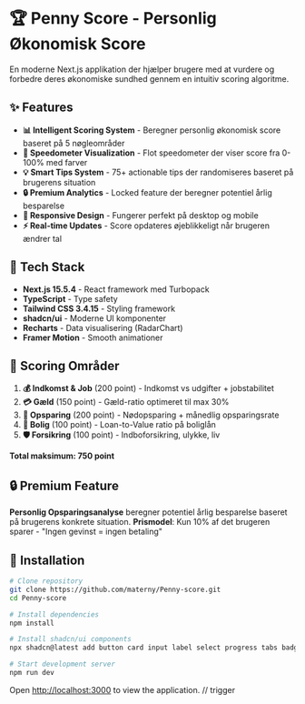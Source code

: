 # 🏆 Penny Score - Personlig Økonomisk Score

En moderne Next.js applikation der hjælper brugere med at vurdere og forbedre deres økonomiske sundhed gennem en intuitiv scoring algoritme.

## ✨ Features

- **📊 Intelligent Scoring System** - Beregner personlig økonomisk score baseret på 5 nøgleområder
- **🎯 Speedometer Visualization** - Flot speedometer der viser score fra 0-100% med farver
- **💡 Smart Tips System** - 75+ actionable tips der randomiseres baseret på brugerens situation  
- **🔒 Premium Analytics** - Locked feature der beregner potentiel årlig besparelse
- **📱 Responsive Design** - Fungerer perfekt på desktop og mobile
- **⚡ Real-time Updates** - Score opdateres øjeblikkeligt når brugeren ændrer tal

## 🔧 Tech Stack

- **Next.js 15.5.4** - React framework med Turbopack
- **TypeScript** - Type safety
- **Tailwind CSS 3.4.15** - Styling framework  
- **shadcn/ui** - Moderne UI komponenter
- **Recharts** - Data visualisering (RadarChart)
- **Framer Motion** - Smooth animationer

## 🚀 Scoring Områder

1. **💰 Indkomst & Job** (200 point) - Indkomst vs udgifter + jobstabilitet
2. **💳 Gæld** (150 point) - Gæld-ratio optimeret til max 30%
3. **🐷 Opsparing** (200 point) - Nødopsparing + månedlig opsparingsrate  
4. **🏡 Bolig** (100 point) - Loan-to-Value ratio på boliglån
5. **🛡️ Forsikring** (100 point) - Indboforsikring, ulykke, liv

**Total maksimum: 750 point**

## 🔒 Premium Feature

**Personlig Opsparingsanalyse** beregner potentiel årlig besparelse baseret på brugerens konkrete situation.
**Prismodel**: Kun 10% af det brugeren sparer - "Ingen gevinst = ingen betaling"

## 🎯 Installation

```bash
# Clone repository
git clone https://github.com/materny/Penny-score.git
cd Penny-score

# Install dependencies  
npm install

# Install shadcn/ui components
npx shadcn@latest add button card input label select progress tabs badge alert

# Start development server
npm run dev
```

Open [http://localhost:3000](http://localhost:3000) to view the application.
/ /   t r i g g e r  
 